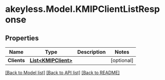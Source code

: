 # akeyless.Model.KMIPClientListResponse

## Properties

Name | Type | Description | Notes
------------ | ------------- | ------------- | -------------
**Clients** | [**List&lt;KMIPClient&gt;**](KMIPClient.md) |  | [optional] 

[[Back to Model list]](../README.md#documentation-for-models) [[Back to API list]](../README.md#documentation-for-api-endpoints) [[Back to README]](../README.md)

